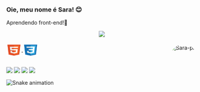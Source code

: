 ### Oie, meu nome é Sara! 😊

Aprendendo front-end!🌼 

<div align="center">
  <a href="https://github.com/saradiasnovo">
  <img height="180em" src="https://github-readme-stats.vercel.app/api?username=saradiasnovo&show_icons=true&theme=buefy&include_all_commits=true&count_private=true"/>
</div>

<div style="display: inline_block"><br>
  <img align="center" alt="Sara-HTML" height="30" width="40" src="https://raw.githubusercontent.com/devicons/devicon/master/icons/html5/html5-original.svg">
  <img align="center" alt="Sara-CSS" height="30" width="40" src="https://raw.githubusercontent.com/devicons/devicon/master/icons/css3/css3-original.svg">
  <img align="right" alt="Sara-pic" height="150" style="border-radius:50px;" src="https://cdn.discordapp.com/attachments/1062501775808155650/1062502153228394537/ursinho.jpg">
</div>
  
  ##
 
<div> 
 
  <a href="https://instagram.com/saradiasnovo" target="_blank"><img src="https://img.shields.io/badge/-Instagram-%23E4405F?style=for-the-badge&logo=instagram&logoColor=white" target="_blank"></a>
 	<a href = "mailto:saradiasnovo@gmail.com"><img src="https://img.shields.io/badge/-Gmail-%23333?style=for-the-badge&logo=gmail&logoColor=white" target="_blank"></a>
  <a href="https://www.linkedin.com/in/saradiasnovo" target="_blank"><img src="https://img.shields.io/badge/-LinkedIn-%230077B5?style=for-the-badge&logo=linkedin&logoColor=white" target="_blank"></a> 
  <a href="https://discord.gg/saradiasnovo#2468" target="_blank"><img src="https://img.shields.io/badge/Discord-7289DA?style=for-the-badge&logo=discord&logoColor=white" target="_blank"></a> 
  
  ![Snake animation](https://github.com/saradiasnovo/blob/output/github-contribution-grid-snake.svg)
  
</div>
